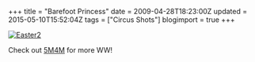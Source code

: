 +++
title = "Barefoot Princess"
date = 2009-04-28T18:23:00Z
updated = 2015-05-10T15:52:04Z
tags = ["Circus Shots"]
blogimport = true 
+++

[![Easter2](https://latc.s3.amazonaws.com/wp-content/uploads/2009/04/easter2-thumb.jpg "Easter2")](https://latc.s3.amazonaws.com/wp-content/uploads/2009/04/easter2.jpg) 

Check out [5M4M](http://www.5minutesformom.com) for more WW! 
